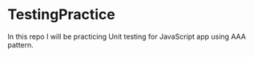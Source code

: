 # TestingPractice
In this repo I will be practicing Unit testing for JavaScript app using AAA pattern.
